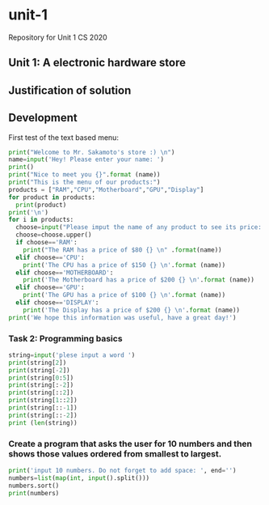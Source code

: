 # unit-1
Repository for Unit 1 CS 2020

## Unit 1: A electronic hardware store

## Justification of solution

## Development

First test of the text based menu:

```.py
print("Welcome to Mr. Sakamoto's store :) \n")
name=input('Hey! Please enter your name: ')
print()
print("Nice to meet you {}".format (name))
print("This is the menu of our products:")
products = ["RAM","CPU","Motherboard","GPU","Display"]
for product in products:
  print(product)
print('\n')
for i in products:
  choose=input("Please imput the name of any product to see its price: ")
  choose=choose.upper()
  if choose=='RAM':
    print("The RAM has a price of $80 {} \n" .format(name))
  elif choose=='CPU':
    print('The CPU has a price of $150 {} \n'.format (name))
  elif choose=='MOTHERBOARD':
    print('The Motherboard has a price of $200 {} \n'.format (name))
  elif choose=='GPU':
    print('The GPU has a price of $100 {} \n'.format (name))
  elif choose=='DISPLAY':
    print('The Display has a price of $200 {} \n'.format (name))
print('We hope this information was useful, have a great day!')
```
### Task 2: Programming basics

```.py
string=input('plese input a word ')
print(string[2])
print(string[-2])
print(string[0:5])
print(string[:-2])
print(string[::2])
print(string[1::2])
print(string[::-1])
print(string[::-2])
print (len(string))

```
### Create a program that asks the user for 10 numbers and then shows those values ordered from smallest to largest.

```.py
print('input 10 numbers. Do not forget to add space: ', end='')
numbers=list(map(int, input().split()))
numbers.sort()
print(numbers)
```
